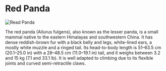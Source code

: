 # Red Panda
![Read Panda](https://upload.wikimedia.org/wikipedia/commons/thumb/e/e6/Red_Panda_%2824986761703%29.jpg/1600px-Red_Panda_%2824986761703%29.jpg)

The red panda (Ailurus fulgens), also known as the lesser panda, is a small mammal native to the eastern Himalayas and southwestern China. It has dense reddish-brown fur with a black belly and legs, white-lined ears, a mostly white muzzle and a ringed tail. Its head-to-body length is 51–63.5 cm (20.1–25.0 in) with a 28–48.5 cm (11.0–19.1 in) tail, and it weighs between 3.2 and 15 kg (7.1 and 33.1 lb). It is well adapted to climbing due to its flexible joints and curved semi-retractile claws.